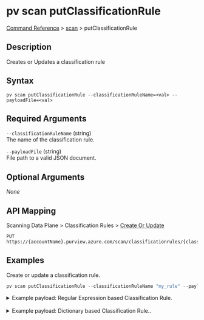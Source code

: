 # pv scan putClassificationRule
[Command Reference](../../../README.md#command-reference) > [scan](./main.md) > putClassificationRule

## Description
Creates or Updates a classification rule

## Syntax
```
pv scan putClassificationRule --classificationRuleName=<val> --payloadFile=<val>
```

## Required Arguments
`--classificationRuleName` (string)  
The name of the classification rule.

`--payloadFile` (string)  
File path to a valid JSON document.

## Optional Arguments
*None*

## API Mapping
Scanning Data Plane > Classification Rules > [Create Or Update](https://docs.microsoft.com/en-us/rest/api/purview/scanningdataplane/classification-rules/create-or-update)
```
PUT https://{accountName}.purview.azure.com/scan/classificationrules/{classificationRuleName}
```

## Examples
Create or update a classification rule.
```powershell
pv scan putClassificationRule --classificationRuleName "my_rule" --payloadFile "/path/to/file.json"
```
<details><summary>Example payload: Regular Expression based Classification Rule.</summary>
<p>

```json
{
    "kind": "Custom",
    "name": "my_rule",
    "properties": {
        "classificationAction": "Keep",
        "classificationName": "Twitter Handle",
        "columnPatterns": [],
        "dataPatterns": [
            {
                "kind": "Regex",
                "pattern": "^@[a-zA-Z0-9]{5,15}$"
            }
        ],
        "description": "",
        "minimumDistinctMatchCount": null,
        "minimumPercentageMatch": 60.0
    }
}
```
</p>
</details><br />

<details><summary>Example payload: Dictionary based Classification Rule..</summary>
<p>

```json
{
    "name":"my_rule",
    "kind":"Custom",
    "properties": {
        "description":"",
        "classificationName":"Twitter_Handle",
        "columnPatterns":[],
        "dataPatterns":[],
        "minimumPercentageMatch":60,
        "classificationRuleBloomFilter": {
            "sourceFileName":"dictionary.csv",
            "cookedBloomFilter":"sQPxegwAAAABBwgAAAAAAAYAAAAOAAAAFQAAAAAAAACN3Af9UPI7AkpL4RHZO4cIMGVXnTVGQSV07TARgE35QWHFVBaaYZwDr9WZlVdGKmc=",
            "bloomFilterName":null
        }
    }
}
```
</p>
</details>